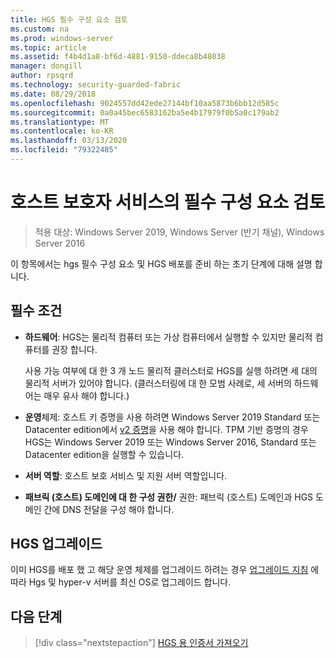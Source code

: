 ```yaml
---
title: HGS 필수 구성 요소 검토
ms.custom: na
ms.prod: windows-server
ms.topic: article
ms.assetid: f4b4d1a8-bf6d-4881-9150-ddeca8b48038
manager: dongill
author: rpsqrd
ms.technology: security-guarded-fabric
ms.date: 08/29/2018
ms.openlocfilehash: 9024557dd42ede27144bf10aa5873b6bb12d585c
ms.sourcegitcommit: 0a0a45bec6583162ba5e4b17979f0b5a0c179ab2
ms.translationtype: MT
ms.contentlocale: ko-KR
ms.lasthandoff: 03/13/2020
ms.locfileid: "79322485"
---
```

# <a name="review-prerequisites-for-the-host-guardian-service"></a>호스트 보호자 서비스의 필수 구성 요소 검토

>적용 대상: Windows Server 2019, Windows Server (반기 채널), Windows Server 2016


이 항목에서는 hgs 필수 구성 요소 및 HGS 배포를 준비 하는 초기 단계에 대해 설명 합니다.

## <a name="prerequisites"></a>필수 조건 

-   **하드웨어**: HGS는 물리적 컴퓨터 또는 가상 컴퓨터에서 실행할 수 있지만 물리적 컴퓨터를 권장 합니다.

    사용 가능 여부에 대 한 3 개 노드 물리적 클러스터로 HGS를 실행 하려면 세 대의 물리적 서버가 있어야 합니다. (클러스터링에 대 한 모범 사례로, 세 서버의 하드웨어는 매우 유사 해야 합니다.)
  
-   **운영**체제: 호스트 키 증명을 사용 하려면 Windows Server 2019 Standard 또는 Datacenter edition에서 [v2 증명](guarded-fabric-tpm-trusted-attestation-capturing-hardware.md#versioned-attestation-policies)을 사용 해야 합니다. TPM 기반 증명의 경우 HGS는 Windows Server 2019 또는 Windows Server 2016, Standard 또는 Datacenter edition을 실행할 수 있습니다.

-   **서버 역할**: 호스트 보호 서비스 및 지원 서버 역할입니다.

-   **패브릭 (호스트) 도메인에 대 한 구성 권한/** 권한: 패브릭 (호스트) 도메인과 HGS 도메인 간에 DNS 전달을 구성 해야 합니다. 
    
## <a name="upgrading-hgs"></a>HGS 업그레이드

이미 HGS를 배포 했 고 해당 운영 체제를 업그레이드 하려는 경우 [업그레이드 지침](guarded-fabric-upgrade-to-2019.md) 에 따라 Hgs 및 hyper-v 서버를 최신 OS로 업그레이드 합니다.

## <a name="next-step"></a>다음 단계

> [!div class="nextstepaction"]
> [HGS 용 인증서 가져오기](guarded-fabric-obtain-certs.md)